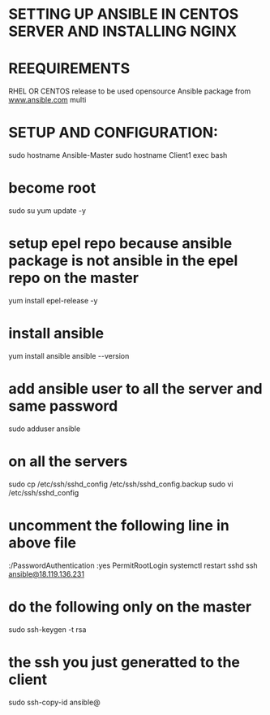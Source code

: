 # SETTING UP ANSIBLE IN CENTOS SERVER AND INSTALLING NGINX

# REEQUIREMENTS 
RHEL OR CENTOS release to be used
opensource Ansible package from www.ansible.com
multi
# SETUP AND CONFIGURATION:
sudo hostname Ansible-Master
sudo hostname Client1
exec bash
# become root
sudo su
yum update -y 
# setup epel repo because ansible package is not ansible in the epel repo on the master
yum install epel-release -y
# install ansible 
yum install ansible
ansible --version
# add ansible user to all the server  and same password
sudo  adduser ansible
# on all the servers 
sudo cp /etc/ssh/sshd_config /etc/ssh/sshd_config.backup
 sudo vi /etc/ssh/sshd_config
 # uncomment the following line in above file
:/PasswordAuthentication :yes
PermitRootLogin
systemctl restart sshd
ssh ansible@18.119.136.231
# do the following  only on the master 
 sudo ssh-keygen -t rsa
 # the ssh you just generatted to the client 
 sudo ssh-copy-id ansible@

